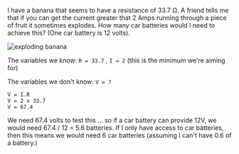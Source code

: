 I have a banana that seems to have a resistance of 33.7 Ω.
A friend tells me that if you can get the current greater that 2 Amps running through a piece of fruit it sometimes explodes. 
How many car batteries would I need to achieve this? (One car battery is 12 volts).

![exploding banana](http://i.ytimg.com/vi/ZjG3eQaMHMw/hqdefault.jpg)

The variables we know: `R = 33.7` , `I = 2` (this is the minimum we're aiming for)

The variables we don't know: `V = ?`


```
V = I.R
V = 2 x 33.7
V = 67.4
```

We need 67.4 volts to test this ... so if a car battery can provide 12V, we would need 67.4 / 12 = 5.6 batteries.
If I only have access to car batteries, then this means we would need 6 car batteries (assuming I can't have 0.6 of a battery.)
